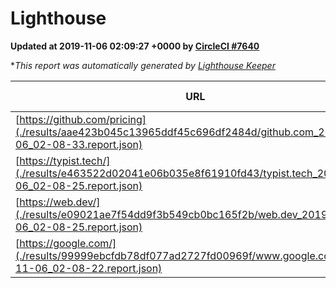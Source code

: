 
# Lighthouse

**Updated at 2019-11-06 02:09:27 +0000 by [CircleCI #7640](https://circleci.com/gh/ItinerisLtd/lighthouse-keeper-example/7640)**

**This report was automatically generated by [Lighthouse Keeper](https://github.com/itinerisltd/lighthouse-keeper)*

| URL | Performance | Accessibility | Best Practices | SEO | PWA | Updated At |
| --- | --- | --- | --- | --- | --- | --- |
| [https://github.com/pricing](./results/aae423b045c13965ddf45c696df2484d/github.com_2019-11-06_02-08-33.report.json) | 0.87 | 0.93 | 0.93 | 0.92 | 0.56 | 2019-11-06T02:08:33.857Z |
| [https://typist.tech/](./results/e463522d02041e06b035e8f61910fd43/typist.tech_2019-11-06_02-08-25.report.json) |  |  |  |  |  | 2019-11-06T02:08:25.428Z |
| [https://web.dev/](./results/e09021ae7f54dd9f3b549cb0bc165f2b/web.dev_2019-11-06_02-08-25.report.json) | 0.88 | 0.9 | 1 | 0.96 | 0.93 | 2019-11-06T02:08:25.079Z |
| [https://google.com/](./results/99999ebcfdb78df077ad2727fd00969f/www.google.com_2019-11-06_02-08-22.report.json) | 0.96 | 0.86 | 0.93 | 0.83 | 0.56 | 2019-11-06T02:08:22.763Z |

